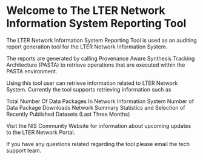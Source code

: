 Welcome to The LTER Network Information System Reporting Tool
=============================================================

The LTER Network Information System Reporting Tool is used as an auditing report generation tool for the LTER Network Information System.

The reports are generated by calling Provenance Aware Synthesis Tracking Architecture (PASTA) to retrieve operations that are executed within the PASTA environment.

Using this tool user can retrieve information related to LTER Network System. Currently the tool supports retrieving information such as

Total Number Of Data Packages In Network Information System
Number of Data Package Downloads
Network Summary Statistics and
Selection of Recently Published Datasets (Last Three Months)

Visit the NIS Community Website for information about upcoming updates to the LTER Network Portal.

If you have any questions related regarding the tool please email the tech support team.
